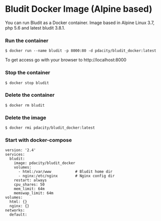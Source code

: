 # Bludit Docker Image (Alpine based)
You can run Bludit as a Docker container. Image based in Alpine Linux 3.7, php 5.6 and latest bludit 3.8.1. 


### Run the container

```
$ docker run --name bludit -p 8000:80 -d pdacity/bludit_docker:latest
```

To get access go with your browser to http://localhost:8000

### Stop the container

```
$ docker stop bludit
```

### Delete the container

```
$ docker rm bludit
```

### Delete the image

```
$ docker rmi pdacity/bludit_docker:latest
```

### Start with docker-compose

```
version: '2.4'
services:
  bludit:
    image: pdacity/bludit_docker
    volumes:
      - html:/var/www           # Bludit home dir
      - nginx:/etc/nginx        # Nginx config dir
    restart: always
    cpu_shares: 50
    mem_limit: 64m
    memswap_limit: 64m
volumes:
  html: {}
  nginx: {}
networks:
  default:
```
